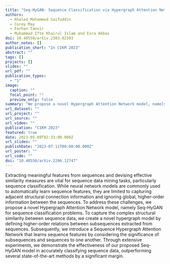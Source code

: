 ```yaml
---
title: "Seq-HyGAN: Sequence Classification via Hypergraph Attention Network"
authors:
  - Khaled Mohammed Saifuddin
  - Corey May
  - Farhan Tanvir 
  - Muhammad Ifte Khairul Islam and Esra Akbas
doi: 10.48550/arXiv.2303.02393
author_notes: []
publication_short: "In CIKM 2023"
abstract: ""
tags: []
projects: []
slides: ""
url_pdf: ""
publication_types:
  - "1"
image:
  caption: ""
  focal_point: ""
  preview_only: false
summary: "We propose a novel Hypergraph Attention Network model, namely Seq-HyGAN. Our approach is built on the assumption that sequences sharing structural similarities tend to belong to the same classes, and sequences can be considered similar if they contain similar subsequences. To effectively capture the structural similarities between sequences, we represent them in a hypergraph framework, where the sequences are depicted as hyperedges that connect their respective subsequences as nodes. This construction allows us to create a single hypergraph encompassing all the sequences in the dataset. Unlike a standard graph where the degree of each edge is 2, hyperedge is degree-free; it can connect an arbitrary number of nodes [1, 2, 7]. To enhance the representation of sequences and capture complex relationships among them, we introduce a novel Seq-HyGAN architecture that employs a three-level attention-based neural network. "
url_dataset: ""
url_project: ""
url_source: ""
url_video: ""
publication: "CIKM 2023"
featured: true
date: 2023-05-09T02:33:00.000Z
url_slides: ""
publishDate: "2023-07-11T00:00:00.000Z"
url_poster: ""
url_code: ""
doi: "10.48550/arXiv.2206.12747"
---
```

Extracting meaningful features from sequences and devising effective similarity measures are vital for sequence data mining tasks, particularly sequence classification. While neural network models are commonly used to automatically learn sequence features, they are limited to capturing adjacent structural connection information and ignoring global, higher-order information between the sequences. To address these challenges, we propose a novel
Hypergraph Attention Network model, namely Seq-HyGAN for sequence classification problems. To capture the complex structural similarity between sequence data, we create a novel hypergraph model by defining higher-order relations between subsequences extracted from sequences. Subsequently, we introduce a Sequence Hypergraph Attention Network that learns sequence features by considering the significance of subsequences and sequences to one another. Through extensive experiments, we demonstrate the effectiveness of our proposed Seq-HyGAN model in accurately classifying sequence data, outperforming several state-of-the-art methods by a significant margin.
